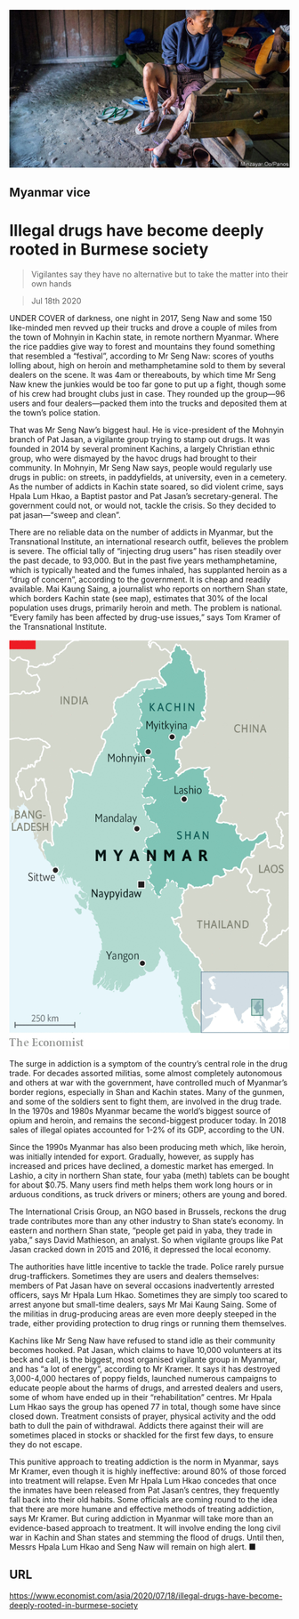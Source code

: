 ![](./images/20200718_ASP003_0.jpg)

## Myanmar vice

# Illegal drugs have become deeply rooted in Burmese society

> Vigilantes say they have no alternative but to take the matter into their own hands

> Jul 18th 2020

UNDER COVER of darkness, one night in 2017, Seng Naw and some 150 like-minded men revved up their trucks and drove a couple of miles from the town of Mohnyin in Kachin state, in remote northern Myanmar. Where the rice paddies give way to forest and mountains they found something that resembled a “festival”, according to Mr Seng Naw: scores of youths lolling about, high on heroin and methamphetamine sold to them by several dealers on the scene. It was 4am or thereabouts, by which time Mr Seng Naw knew the junkies would be too far gone to put up a fight, though some of his crew had brought clubs just in case. They rounded up the group—96 users and four dealers—packed them into the trucks and deposited them at the town’s police station.

That was Mr Seng Naw’s biggest haul. He is vice-president of the Mohnyin branch of Pat Jasan, a vigilante group trying to stamp out drugs. It was founded in 2014 by several prominent Kachins, a largely Christian ethnic group, who were dismayed by the havoc drugs had brought to their community. In Mohnyin, Mr Seng Naw says, people would regularly use drugs in public: on streets, in paddyfields, at university, even in a cemetery. As the number of addicts in Kachin state soared, so did violent crime, says Hpala Lum Hkao, a Baptist pastor and Pat Jasan’s secretary-general. The government could not, or would not, tackle the crisis. So they decided to pat jasan—“sweep and clean”.

There are no reliable data on the number of addicts in Myanmar, but the Transnational Institute, an international research outfit, believes the problem is severe. The official tally of “injecting drug users” has risen steadily over the past decade, to 93,000. But in the past five years methamphetamine, which is typically heated and the fumes inhaled, has supplanted heroin as a “drug of concern”, according to the government. It is cheap and readily available. Mai Kaung Saing, a journalist who reports on northern Shan state, which borders Kachin state (see map), estimates that 30% of the local population uses drugs, primarily heroin and meth. The problem is national. “Every family has been affected by drug-use issues,” says Tom Kramer of the Transnational Institute.

![](./images/20200718_ASM928.png)

The surge in addiction is a symptom of the country’s central role in the drug trade. For decades assorted militias, some almost completely autonomous and others at war with the government, have controlled much of Myanmar’s border regions, especially in Shan and Kachin states. Many of the gunmen, and some of the soldiers sent to fight them, are involved in the drug trade. In the 1970s and 1980s Myanmar became the world’s biggest source of opium and heroin, and remains the second-biggest producer today. In 2018 sales of illegal opiates accounted for 1-2% of its GDP, according to the UN.

Since the 1990s Myanmar has also been producing meth which, like heroin, was initially intended for export. Gradually, however, as supply has increased and prices have declined, a domestic market has emerged. In Lashio, a city in northern Shan state, four yaba (meth) tablets can be bought for about $0.75. Many users find meth helps them work long hours or in arduous conditions, as truck drivers or miners; others are young and bored.

The International Crisis Group, an NGO based in Brussels, reckons the drug trade contributes more than any other industry to Shan state’s economy. In eastern and northern Shan state, “people get paid in yaba, they trade in yaba,” says David Mathieson, an analyst. So when vigilante groups like Pat Jasan cracked down in 2015 and 2016, it depressed the local economy. 

The authorities have little incentive to tackle the trade. Police rarely pursue drug-traffickers. Sometimes they are users and dealers themselves: members of Pat Jasan have on several occasions inadvertently arrested officers, says Mr Hpala Lum Hkao. Sometimes they are simply too scared to arrest anyone but small-time dealers, says Mr Mai Kaung Saing. Some of the militias in drug-producing areas are even more deeply steeped in the trade, either providing protection to drug rings or running them themselves.

Kachins like Mr Seng Naw have refused to stand idle as their community becomes hooked. Pat Jasan, which claims to have 10,000 volunteers at its beck and call, is the biggest, most organised vigilante group in Myanmar, and has “a lot of energy”, according to Mr Kramer. It says it has destroyed 3,000-4,000 hectares of poppy fields, launched numerous campaigns to educate people about the harms of drugs, and arrested dealers and users, some of whom have ended up in their “rehabilitation” centres. Mr Hpala Lum Hkao says the group has opened 77 in total, though some have since closed down. Treatment consists of prayer, physical activity and the odd bath to dull the pain of withdrawal. Addicts there against their will are sometimes placed in stocks or shackled for the first few days, to ensure they do not escape. 

This punitive approach to treating addiction is the norm in Myanmar, says Mr Kramer, even though it is highly ineffective: around 80% of those forced into treatment will relapse. Even Mr Hpala Lum Hkao concedes that once the inmates have been released from Pat Jasan’s centres, they frequently fall back into their old habits. Some officials are coming round to the idea that there are more humane and effective methods of treating addiction, says Mr Kramer. But curing addiction in Myanmar will take more than an evidence-based approach to treatment. It will involve ending the long civil war in Kachin and Shan states and stemming the flood of drugs. Until then, Messrs Hpala Lum Hkao and Seng Naw will remain on high alert. ■

## URL

https://www.economist.com/asia/2020/07/18/illegal-drugs-have-become-deeply-rooted-in-burmese-society

